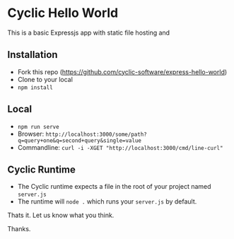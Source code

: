 # Cyclic Hello World

This is a basic Expressjs app with static file hosting and 

## Installation

- Fork this repo (https://github.com/cyclic-software/express-hello-world)
- Clone to your local
- `npm install`

## Local

- `npm run serve`
- Browser: `http://localhost:3000/some/path?q=query+one&q=second+query&single=value`
- Commandline: `curl -i -XGET "http://localhost:3000/cmd/line-curl"`

## Cyclic Runtime

- The Cyclic runtime expects a file in the root of your project named `server.js`
- The runtime will `node .` which runs your `server.js` by default.

Thats it. Let us know what you think.

Thanks.
